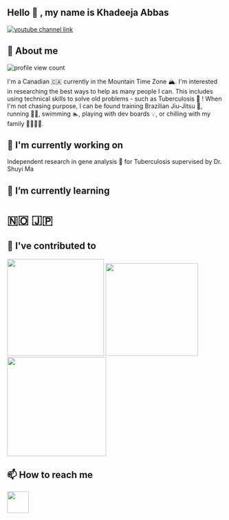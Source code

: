 ## Hello 👋 , my name is Khadeeja Abbas

[![youtube channel link](https://img.shields.io/badge/YouTube-FF0000?style=for-the-badge&logo=youtube&logoColor=white)](https://www.youtube.com/@KhadeejaAbbasw)

## 🍓 About me

![profile view count](https://komarev.com/ghpvc/?username=KhadeejaAbbas)

I'm a Canadian 🇨🇦 currently in the Mountain Time Zone 🏔. I'm interested in researching the best ways to help as many people I can. This includes using technical skills to solve old problems - such as Tuberculosis 🧬 ! When I'm not chasing purpose, I can be found training Brazilian Jiu-Jitsu 🥋, running 🏃‍♂️, swimming 🏊, playing with dev boards 💡, or chilling with my family 👨‍👩‍👧‍👦. 
## 🔭 I'm currently working on

Independent research in gene analysis 🧬 for Tuberculosis supervised by Dr. Shuyi Ma 

## 🌱 I’m currently learning
# 🇳🇴 🇯🇵


## 🔨 I've contributed to
[<img src="https://embeddedinembedded.com/wp-content/uploads/2023/08/EiEBoard-e1692740173792.jpg" height="225px">](https://github.com/KhadeejaAbbas/razor_sam3u2)
[<img src="https://cdn-icons-png.flaticon.com/512/1788/1788637.png" height="215px">]((https://github.com/KhadeejaAbbas/CalgaryHacks2024))
[<img src="https://static.vecteezy.com/system/resources/previews/011/003/366/original/cute-travel-icon-free-png.png" height="230px">](https://github.com/KhadeejaAbbas/CalgaryHacks2023)




## 📫 How to reach me


[<img src="https://encrypted-tbn0.gstatic.com/images?q=tbn:ANd9GcS4vtphMtxRWfK6nO2CIbGfSETyEs79Dr6oPw&s" height="50px">](mailto:khadeejaabbas58@gmail.com)
